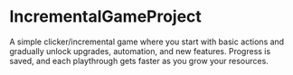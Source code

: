 # IncrementalGameProject
A simple clicker/incremental game where you start with basic actions and gradually unlock upgrades, automation, and new features. Progress is saved, and each playthrough gets faster as you grow your resources.
